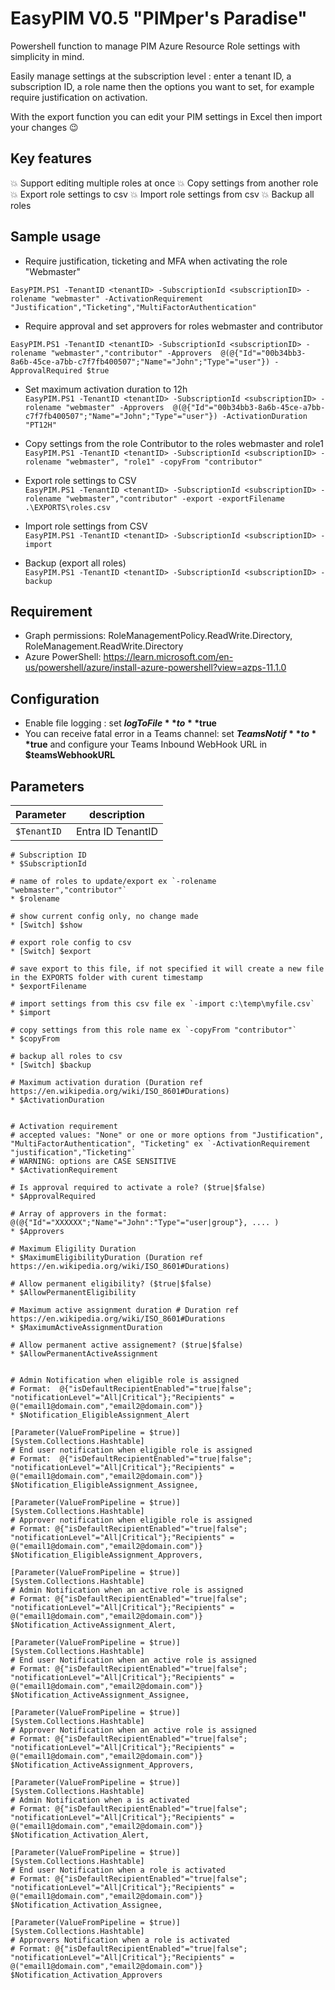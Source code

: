 # EasyPIM V0.5 "PIMper's Paradise"
Powershell function to manage PIM Azure Resource Role settings with simplicity in mind.

Easily manage settings at the subscription level : enter a tenant ID, a subscription ID, a role name 
then the options you want to set, for example require justification on activation.

With the export function you can edit your PIM settings in Excel then import your changes :wink:

## Key features
:boom: Support editing multiple roles at once
:boom: Copy settings from another role
:boom: Export role settings to csv
:boom: Import role settings from csv
:boom: Backup all roles

## Sample usage
* Require justification, ticketing and MFA when activating the role "Webmaster"  
 ```pwsh
 EasyPIM.PS1 -TenantID <tenantID> -SubscriptionId <subscriptionID> -rolename "webmaster" -ActivationRequirement "Justification","Ticketing","MultiFactorAuthentication"
 ```

* Require approval and set approvers for roles webmaster and contributor  
```pwsh
EasyPIM.PS1 -TenantID <tenantID> -SubscriptionId <subscriptionID> -rolename "webmaster","contributor" -Approvers  @(@{"Id"="00b34bb3-8a6b-45ce-a7bb-c7f7fb400507";"Name"="John";"Type"="user"}) -ApprovalRequired $true
```

* Set maximum activation duration to 12h  
```EasyPIM.PS1 -TenantID <tenantID> -SubscriptionId <subscriptionID> -rolename "webmaster" -Approvers  @(@{"Id"="00b34bb3-8a6b-45ce-a7bb-c7f7fb400507";"Name"="John";"Type"="user"}) -ActivationDuration "PT12H"```

* Copy settings from the role Contributor to the roles webmaster and role1  
```EasyPIM.PS1 -TenantID <tenantID> -SubscriptionId <subscriptionID> -rolename "webmaster", "role1" -copyFrom "contributor"```

* Export role settings to CSV  
```EasyPIM.PS1 -TenantID <tenantID> -SubscriptionId <subscriptionID> -rolename "webmaster","contributor" -export -exportFilename .\EXPORTS\roles.csv```

* Import role settings from CSV  
```EasyPIM.PS1 -TenantID <tenantID> -SubscriptionId <subscriptionID> -import```

* Backup (export all roles)  
```EasyPIM.PS1 -TenantID <tenantID> -SubscriptionId <subscriptionID> -backup```

## Requirement
* Graph permissions: RoleManagementPolicy.ReadWrite.Directory, RoleManagement.ReadWrite.Directory
* Azure PowerShell: https://learn.microsoft.com/en-us/powershell/azure/install-azure-powershell?view=azps-11.1.0

## Configuration
* Enable file logging : set **$logToFile** to **$true**
* You can receive fatal error in a Teams channel: set **$TeamsNotif** to **$true** and configure  your Teams Inbound WebHook URL in **$teamsWebhookURL**

## Parameters

|Parameter|description|
|---|---|
|`$TenantID`|Entra ID TenantID
    
    

    # Subscription ID
    * $SubscriptionId

    # name of roles to update/export ex `-rolename "webmaster","contributor"`
    * $rolename

    # show current config only, no change made
    * [Switch] $show 
    
    # export role config to csv
    * [Switch] $export

    # save export to this file, if not specified it will create a new file in the EXPORTS folder with curent timestamp
    * $exportFilename

    # import settings from this csv file ex `-import c:\temp\myfile.csv`
    * $import 

    # copy settings from this role name ex `-copyFrom "contributor"`
    * $copyFrom
    
    # backup all roles to csv 
    * [Switch] $backup

    # Maximum activation duration (Duration ref https://en.wikipedia.org/wiki/ISO_8601#Durations)
    * $ActivationDuration

   
    # Activation requirement    
    # accepted values: "None" or one or more options from "Justification", "MultiFactorAuthentication", "Ticketing" ex `-ActivationRequirement "justification","Ticketing"`
    # WARNING: options are CASE SENSITIVE
    * $ActivationRequirement 
     
    # Is approval required to activate a role? ($true|$false)
    * $ApprovalRequired

    # Array of approvers in the format: @(@{"Id"="XXXXXX";"Name"="John":"Type"="user|group"}, .... )
    * $Approvers
    
    # Maximum Eligility Duration
    * $MaximumEligibilityDuration (Duration ref https://en.wikipedia.org/wiki/ISO_8601#Durations)
    
    # Allow permanent eligibility? ($true|$false)
    * $AllowPermanentEligibility

    # Maximum active assignment duration # Duration ref https://en.wikipedia.org/wiki/ISO_8601#Durations
    * $MaximumActiveAssignmentDuration 

    # Allow permanent active assignement? ($true|$false)
    * $AllowPermanentActiveAssignment

    
    # Admin Notification when eligible role is assigned
    # Format:  @{"isDefaultRecipientEnabled"="true|false"; "notificationLevel"="All|Critical"};"Recipients" = @("email1@domain.com","email2@domain.com")} 
    * $Notification_EligibleAssignment_Alert
    
    [Parameter(ValueFromPipeline = $true)]
    [System.Collections.Hashtable]
    # End user notification when eligible role is assigned
    # Format:  @{"isDefaultRecipientEnabled"="true|false"; "notificationLevel"="All|Critical"};"Recipients" = @("email1@domain.com","email2@domain.com")} 
    $Notification_EligibleAssignment_Assignee, 
    
    [Parameter(ValueFromPipeline = $true)]
    [System.Collections.Hashtable]
    # Approver notification when eligible role is assigned
    # Format: @{"isDefaultRecipientEnabled"="true|false"; "notificationLevel"="All|Critical"};"Recipients" = @("email1@domain.com","email2@domain.com")} 
    $Notification_EligibleAssignment_Approvers, 
    
    [Parameter(ValueFromPipeline = $true)]
    [System.Collections.Hashtable]
    # Admin Notification when an active role is assigned
    # Format: @{"isDefaultRecipientEnabled"="true|false"; "notificationLevel"="All|Critical"};"Recipients" = @("email1@domain.com","email2@domain.com")} 
    $Notification_ActiveAssignment_Alert,

    [Parameter(ValueFromPipeline = $true)]
    [System.Collections.Hashtable]
    # End user Notification when an active role is assigned
    # Format: @{"isDefaultRecipientEnabled"="true|false"; "notificationLevel"="All|Critical"};"Recipients" = @("email1@domain.com","email2@domain.com")} 
    $Notification_ActiveAssignment_Assignee,

    [Parameter(ValueFromPipeline = $true)]
    [System.Collections.Hashtable]
    # Approver Notification when an active role is assigned
    # Format: @{"isDefaultRecipientEnabled"="true|false"; "notificationLevel"="All|Critical"};"Recipients" = @("email1@domain.com","email2@domain.com")} 
    $Notification_ActiveAssignment_Approvers,

    [Parameter(ValueFromPipeline = $true)]
    [System.Collections.Hashtable]
    # Admin Notification when a is activated
    # Format: @{"isDefaultRecipientEnabled"="true|false"; "notificationLevel"="All|Critical"};"Recipients" = @("email1@domain.com","email2@domain.com")} 
    $Notification_Activation_Alert,

    [Parameter(ValueFromPipeline = $true)]
    [System.Collections.Hashtable]
    # End user Notification when a role is activated
    # Format: @{"isDefaultRecipientEnabled"="true|false"; "notificationLevel"="All|Critical"};"Recipients" = @("email1@domain.com","email2@domain.com")} 
    $Notification_Activation_Assignee,

    [Parameter(ValueFromPipeline = $true)]
    [System.Collections.Hashtable]
    # Approvers Notification when a role is activated
    # Format: @{"isDefaultRecipientEnabled"="true|false"; "notificationLevel"="All|Critical"};"Recipients" = @("email1@domain.com","email2@domain.com")} 
    $Notification_Activation_Approvers